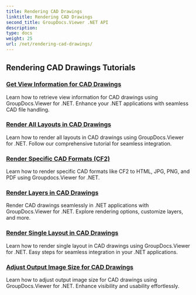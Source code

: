 ```yaml
---
title: Rendering CAD Drawings
linktitle: Rendering CAD Drawings
second_title: GroupDocs.Viewer .NET API
description: 
type: docs
weight: 25
url: /net/rendering-cad-drawings/
---
```


## Rendering CAD Drawings Tutorials
### [Get View Information for CAD Drawings](./get-view-info-cad-drawing/)
Learn how to retrieve view information for CAD drawings using GroupDocs.Viewer for .NET. Enhance your .NET applications with seamless CAD file handling.
### [Render All Layouts in CAD Drawings](./render-all-layouts-cad/)
Learn how to render all layouts in CAD drawings using GroupDocs.Viewer for .NET. Follow our comprehensive tutorial for seamless integration.
### [Render Specific CAD Formats (CF2)](./render-specific-cad-formats/)
Learn how to render specific CAD formats like CF2 to HTML, JPG, PNG, and PDF using Groupdocs.Viewer for .NET.
### [Render Layers in CAD Drawings](./render-layers-cad/)
Render CAD drawings seamlessly in .NET applications with GroupDocs.Viewer for .NET. Explore rendering options, customize layers, and more.
### [Render Single Layout in CAD Drawings](./render-single-layout-cad/)
Learn how to render single layout in CAD drawings using GroupDocs.Viewer for .NET. Easy steps for seamless integration in your .NET applications.
### [Adjust Output Image Size for CAD Drawings](./adjust-output-image-size-cad/)
Learn how to adjust output image size for CAD drawings using GroupDocs.Viewer for .NET. Enhance visibility and usability effortlessly.